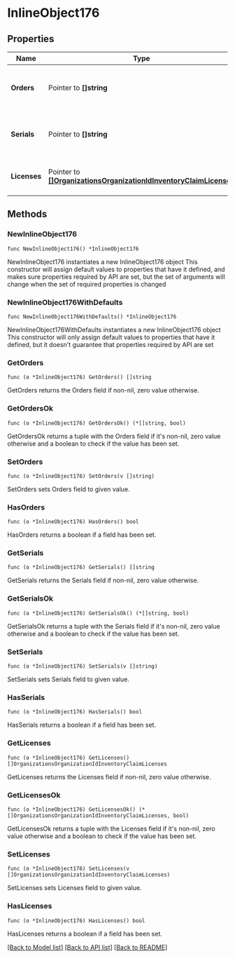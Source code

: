 # InlineObject176

## Properties

Name | Type | Description | Notes
------------ | ------------- | ------------- | -------------
**Orders** | Pointer to **[]string** | The numbers of the orders that should be claimed | [optional] 
**Serials** | Pointer to **[]string** | The serials of the devices that should be claimed | [optional] 
**Licenses** | Pointer to [**[]OrganizationsOrganizationIdInventoryClaimLicenses**](OrganizationsOrganizationIdInventoryClaimLicenses.md) | The licenses that should be claimed | [optional] 

## Methods

### NewInlineObject176

`func NewInlineObject176() *InlineObject176`

NewInlineObject176 instantiates a new InlineObject176 object
This constructor will assign default values to properties that have it defined,
and makes sure properties required by API are set, but the set of arguments
will change when the set of required properties is changed

### NewInlineObject176WithDefaults

`func NewInlineObject176WithDefaults() *InlineObject176`

NewInlineObject176WithDefaults instantiates a new InlineObject176 object
This constructor will only assign default values to properties that have it defined,
but it doesn't guarantee that properties required by API are set

### GetOrders

`func (o *InlineObject176) GetOrders() []string`

GetOrders returns the Orders field if non-nil, zero value otherwise.

### GetOrdersOk

`func (o *InlineObject176) GetOrdersOk() (*[]string, bool)`

GetOrdersOk returns a tuple with the Orders field if it's non-nil, zero value otherwise
and a boolean to check if the value has been set.

### SetOrders

`func (o *InlineObject176) SetOrders(v []string)`

SetOrders sets Orders field to given value.

### HasOrders

`func (o *InlineObject176) HasOrders() bool`

HasOrders returns a boolean if a field has been set.

### GetSerials

`func (o *InlineObject176) GetSerials() []string`

GetSerials returns the Serials field if non-nil, zero value otherwise.

### GetSerialsOk

`func (o *InlineObject176) GetSerialsOk() (*[]string, bool)`

GetSerialsOk returns a tuple with the Serials field if it's non-nil, zero value otherwise
and a boolean to check if the value has been set.

### SetSerials

`func (o *InlineObject176) SetSerials(v []string)`

SetSerials sets Serials field to given value.

### HasSerials

`func (o *InlineObject176) HasSerials() bool`

HasSerials returns a boolean if a field has been set.

### GetLicenses

`func (o *InlineObject176) GetLicenses() []OrganizationsOrganizationIdInventoryClaimLicenses`

GetLicenses returns the Licenses field if non-nil, zero value otherwise.

### GetLicensesOk

`func (o *InlineObject176) GetLicensesOk() (*[]OrganizationsOrganizationIdInventoryClaimLicenses, bool)`

GetLicensesOk returns a tuple with the Licenses field if it's non-nil, zero value otherwise
and a boolean to check if the value has been set.

### SetLicenses

`func (o *InlineObject176) SetLicenses(v []OrganizationsOrganizationIdInventoryClaimLicenses)`

SetLicenses sets Licenses field to given value.

### HasLicenses

`func (o *InlineObject176) HasLicenses() bool`

HasLicenses returns a boolean if a field has been set.


[[Back to Model list]](../README.md#documentation-for-models) [[Back to API list]](../README.md#documentation-for-api-endpoints) [[Back to README]](../README.md)


